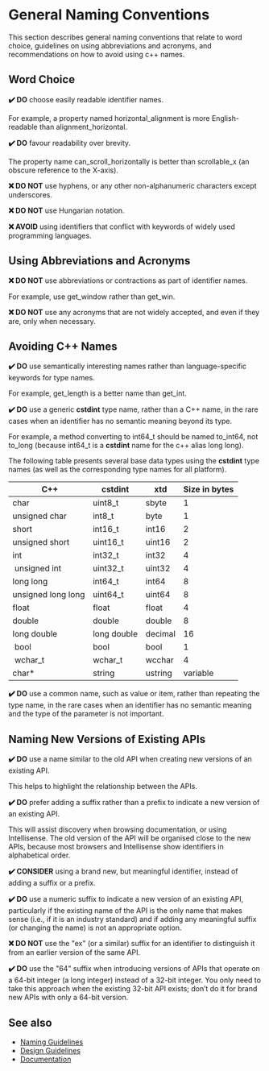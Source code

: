 # General Naming Conventions

This section describes general naming conventions that relate to word choice, guidelines on using abbreviations and acronyms, and recommendations on how to avoid using c++ names.
 
## Word Choice
 
**✔️ DO** choose easily readable identifier names.
 
For example, a property named horizontal_alignment is more English-readable than alignment_horizontal.
 
**✔️ DO** favour readability over brevity.
 
The property name can_scroll_horizontally is better than scrollable_x (an obscure reference to the X-axis).
 
**❌ DO NOT** use hyphens, or any other non-alphanumeric characters except underscores.
 
**❌ DO NOT** use Hungarian notation.
 
**❌ AVOID** using identifiers that conflict with keywords of widely used programming languages.
 
## Using Abbreviations and Acronyms
 
**❌ DO NOT** use abbreviations or contractions as part of identifier names.
 
For example, use get_window rather than get_win.
 
**❌ DO NOT** use any acronyms that are not widely accepted, and even if they are, only when necessary.
 
## Avoiding C++ Names
 
**✔️ DO** use semantically interesting names rather than language-specific keywords for type names.
 
For example, get_length is a better name than get_int.
 
**✔️ DO** use a generic **cstdint** type name, rather than a C++ name, in the rare cases when an identifier has no semantic meaning beyond its type.
 
For example, a method converting to int64_t should be named to_int64, not to_long (because int64_t is a **cstdint** name for the c++ alias long long).

The following table presents several base data types using the **cstdint** type names (as well as the corresponding type names for all platform).

| C++                | cstdint     | xtd     | Size in bytes |
| ------------------ | ----------- | ------- | ------------- |
| char               | uint8_t     | sbyte   | 1             |
| unsigned char      | int8_t      | byte    | 1             |
| short              | int16_t     | int16   | 2             |
| unsigned short     | uint16_t    | uint16  | 2             |
| int                | int32_t     | int32   | 4             |
| unsigned int       | uint32_t    | uint32  | 4             |
| long long          | int64_t     | int64   | 8             |
| unsigned long long | uint64_t    | uint64  | 8             |
| float              | float       | float   | 4             |
| double             | double      | double  | 8             |
| long double        | long double | decimal | 16            |
| bool               | bool        | bool    | 1             |
| wchar_t            | wchar_t     | wcchar  | 4             |
| char*              | string      | ustring | variable      |

**✔️ DO** use a common name, such as value or item, rather than repeating the type name, in the rare cases when an identifier has no semantic meaning and the type of the parameter is not important.

## Naming New Versions of Existing APIs

**✔️ DO** use a name similar to the old API when creating new versions of an existing API.

This helps to highlight the relationship between the APIs.

**✔️ DO** prefer adding a suffix rather than a prefix to indicate a new version of an existing API.

This will assist discovery when browsing documentation, or using Intellisense. The old version of the API will be organised close to the new APIs, because most browsers and Intellisense show identifiers in alphabetical order.

**✔️ CONSIDER** using a brand new, but meaningful identifier, instead of adding a suffix or a prefix.

**✔️ DO** use a numeric suffix to indicate a new version of an existing API, particularly if the existing name of the API is the only name that makes sense (i.e., if it is an industry standard) and if adding any meaningful suffix (or changing the name) is not an appropriate option.

**❌ DO NOT** use the "ex" (or a similar) suffix for an identifier to distinguish it from an earlier version of the same API.

**✔️ DO** use the "64" suffix when introducing versions of APIs that operate on a 64-bit integer (a long integer) instead of a 32-bit integer. You only need to take this approach when the existing 32-bit API exists; don’t do it for brand new APIs with only a 64-bit version.

## See also

* [Naming Guidelines](/docs/documentation/Design%20Guidelines/Naming%20Guidelines)
* [Design Guidelines](/docs/documentation/Design%20Guidelines)
* [Documentation](/docs/documentation)

